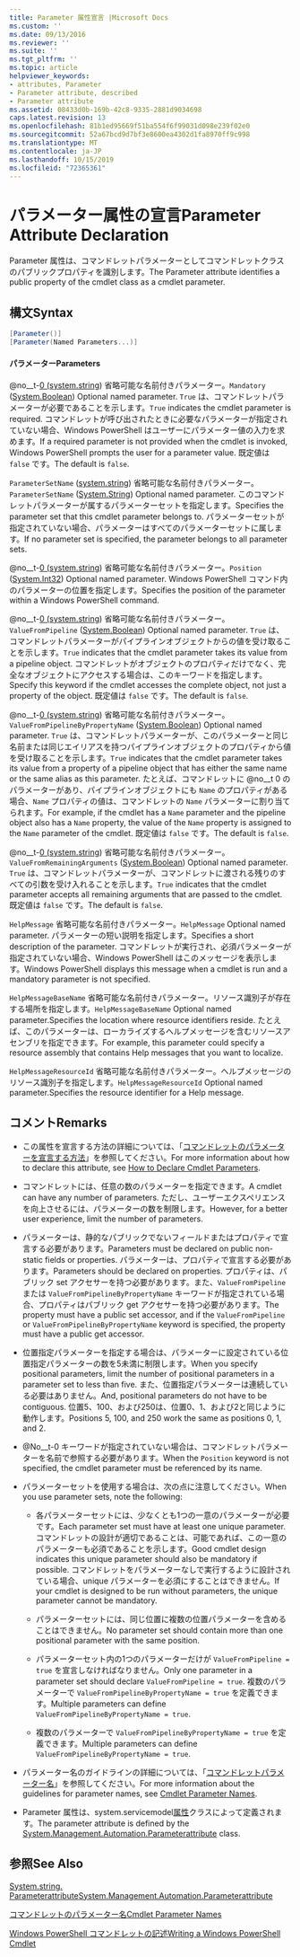 ```yaml
---
title: Parameter 属性宣言 |Microsoft Docs
ms.custom: ''
ms.date: 09/13/2016
ms.reviewer: ''
ms.suite: ''
ms.tgt_pltfrm: ''
ms.topic: article
helpviewer_keywords:
- attributes, Parameter
- Parameter attribute, described
- Parameter attribute
ms.assetid: 08433d0b-169b-42c8-9335-2881d9034698
caps.latest.revision: 13
ms.openlocfilehash: 81b1ed95669f51ba554f6f99031d098e239f02e0
ms.sourcegitcommit: 52a67bcd9d7bf3e8600ea4302d1fa8970ff9c998
ms.translationtype: MT
ms.contentlocale: ja-JP
ms.lasthandoff: 10/15/2019
ms.locfileid: "72365361"
---
```

# <a name="parameter-attribute-declaration"></a><span data-ttu-id="96284-102">パラメーター属性の宣言</span><span class="sxs-lookup"><span data-stu-id="96284-102">Parameter Attribute Declaration</span></span>

<span data-ttu-id="96284-103">Parameter 属性は、コマンドレットパラメーターとしてコマンドレットクラスのパブリックプロパティを識別します。</span><span class="sxs-lookup"><span data-stu-id="96284-103">The Parameter attribute identifies a public property of the cmdlet class as a cmdlet parameter.</span></span>

## <a name="syntax"></a><span data-ttu-id="96284-104">構文</span><span class="sxs-lookup"><span data-stu-id="96284-104">Syntax</span></span>

```csharp
[Parameter()]
[Parameter(Named Parameters...)]
```

#### <a name="parameters"></a><span data-ttu-id="96284-105">パラメーター</span><span class="sxs-lookup"><span data-stu-id="96284-105">Parameters</span></span>

<span data-ttu-id="96284-106">@no__t-[0 (system.string](/dotnet/api/System.Boolean)) 省略可能な名前付きパラメーター。</span><span class="sxs-lookup"><span data-stu-id="96284-106">`Mandatory` ([System.Boolean](/dotnet/api/System.Boolean)) Optional named parameter.</span></span> <span data-ttu-id="96284-107">`True` は、コマンドレットパラメーターが必要であることを示します。</span><span class="sxs-lookup"><span data-stu-id="96284-107">`True` indicates the cmdlet parameter is required.</span></span> <span data-ttu-id="96284-108">コマンドレットが呼び出されたときに必要なパラメーターが指定されていない場合、Windows PowerShell はユーザーにパラメーター値の入力を求めます。</span><span class="sxs-lookup"><span data-stu-id="96284-108">If a required parameter is not provided when the cmdlet is invoked, Windows PowerShell prompts the user for a parameter value.</span></span> <span data-ttu-id="96284-109">既定値は `false` です。</span><span class="sxs-lookup"><span data-stu-id="96284-109">The default is `false`.</span></span>

<span data-ttu-id="96284-110">`ParameterSetName` ([system.string](/dotnet/api/System.String)) 省略可能な名前付きパラメーター。</span><span class="sxs-lookup"><span data-stu-id="96284-110">`ParameterSetName` ([System.String](/dotnet/api/System.String)) Optional named parameter.</span></span> <span data-ttu-id="96284-111">このコマンドレットパラメーターが属するパラメーターセットを指定します。</span><span class="sxs-lookup"><span data-stu-id="96284-111">Specifies the parameter set that this cmdlet parameter belongs to.</span></span> <span data-ttu-id="96284-112">パラメーターセットが指定されていない場合、パラメーターはすべてのパラメーターセットに属します。</span><span class="sxs-lookup"><span data-stu-id="96284-112">If no parameter set is specified, the parameter belongs to all parameter sets.</span></span>

<span data-ttu-id="96284-113">@no__t-[0 (system.string](/dotnet/api/System.Int32)) 省略可能な名前付きパラメーター。</span><span class="sxs-lookup"><span data-stu-id="96284-113">`Position` ([System.Int32](/dotnet/api/System.Int32)) Optional named parameter.</span></span> <span data-ttu-id="96284-114">Windows PowerShell コマンド内のパラメーターの位置を指定します。</span><span class="sxs-lookup"><span data-stu-id="96284-114">Specifies the position of the parameter within a Windows PowerShell command.</span></span>

<span data-ttu-id="96284-115">@no__t-[0 (system.string](/dotnet/api/System.Boolean)) 省略可能な名前付きパラメーター。</span><span class="sxs-lookup"><span data-stu-id="96284-115">`ValueFromPipeline` ([System.Boolean](/dotnet/api/System.Boolean)) Optional named parameter.</span></span> <span data-ttu-id="96284-116">`True` は、コマンドレットパラメーターがパイプラインオブジェクトからの値を受け取ることを示します。</span><span class="sxs-lookup"><span data-stu-id="96284-116">`True` indicates that the cmdlet parameter takes its value from a pipeline object.</span></span> <span data-ttu-id="96284-117">コマンドレットがオブジェクトのプロパティだけでなく、完全なオブジェクトにアクセスする場合は、このキーワードを指定します。</span><span class="sxs-lookup"><span data-stu-id="96284-117">Specify this keyword if the cmdlet accesses the complete object, not just a property of the object.</span></span> <span data-ttu-id="96284-118">既定値は `false` です。</span><span class="sxs-lookup"><span data-stu-id="96284-118">The default is `false`.</span></span>

<span data-ttu-id="96284-119">@no__t-[0 (system.string](/dotnet/api/System.Boolean)) 省略可能な名前付きパラメーター。</span><span class="sxs-lookup"><span data-stu-id="96284-119">`ValueFromPipelineByPropertyName` ([System.Boolean](/dotnet/api/System.Boolean)) Optional named parameter.</span></span> <span data-ttu-id="96284-120">`True` は、コマンドレットパラメーターが、このパラメーターと同じ名前または同じエイリアスを持つパイプラインオブジェクトのプロパティから値を受け取ることを示します。</span><span class="sxs-lookup"><span data-stu-id="96284-120">`True` indicates that the cmdlet parameter takes its value from a property of a pipeline object that has either the same name or the same alias as this parameter.</span></span> <span data-ttu-id="96284-121">たとえば、コマンドレットに @no__t 0 のパラメーターがあり、パイプラインオブジェクトにも `Name` のプロパティがある場合、`Name` プロパティの値は、コマンドレットの `Name` パラメーターに割り当てられます。</span><span class="sxs-lookup"><span data-stu-id="96284-121">For example, if the cmdlet has a `Name` parameter and the pipeline object also has a `Name` property, the value of the `Name` property is assigned to the `Name` parameter of the cmdlet.</span></span> <span data-ttu-id="96284-122">既定値は `false` です。</span><span class="sxs-lookup"><span data-stu-id="96284-122">The default is `false`.</span></span>

<span data-ttu-id="96284-123">@no__t-[0 (system.string](/dotnet/api/System.Boolean)) 省略可能な名前付きパラメーター。</span><span class="sxs-lookup"><span data-stu-id="96284-123">`ValueFromRemainingArguments` ([System.Boolean](/dotnet/api/System.Boolean)) Optional named parameter.</span></span> <span data-ttu-id="96284-124">`True` は、コマンドレットパラメーターが、コマンドレットに渡される残りのすべての引数を受け入れることを示します。</span><span class="sxs-lookup"><span data-stu-id="96284-124">`True` indicates that the cmdlet parameter accepts all remaining arguments that are passed to the cmdlet.</span></span> <span data-ttu-id="96284-125">既定値は `false` です。</span><span class="sxs-lookup"><span data-stu-id="96284-125">The default is `false`.</span></span>

<span data-ttu-id="96284-126">`HelpMessage` 省略可能な名前付きパラメーター。</span><span class="sxs-lookup"><span data-stu-id="96284-126">`HelpMessage` Optional named parameter.</span></span> <span data-ttu-id="96284-127">パラメーターの短い説明を指定します。</span><span class="sxs-lookup"><span data-stu-id="96284-127">Specifies a short description of the parameter.</span></span> <span data-ttu-id="96284-128">コマンドレットが実行され、必須パラメーターが指定されていない場合、Windows PowerShell はこのメッセージを表示します。</span><span class="sxs-lookup"><span data-stu-id="96284-128">Windows PowerShell displays this message when a cmdlet is run and a mandatory parameter is not specified.</span></span>

<span data-ttu-id="96284-129">`HelpMessageBaseName` 省略可能な名前付きパラメーター。リソース識別子が存在する場所を指定します。</span><span class="sxs-lookup"><span data-stu-id="96284-129">`HelpMessageBaseName` Optional named parameter.Specifies the location where resource identifiers reside.</span></span> <span data-ttu-id="96284-130">たとえば、このパラメーターは、ローカライズするヘルプメッセージを含むリソースアセンブリを指定できます。</span><span class="sxs-lookup"><span data-stu-id="96284-130">For example, this parameter could specify a resource assembly that contains Help messages that you want to localize.</span></span>

<span data-ttu-id="96284-131">`HelpMessageResourceId` 省略可能な名前付きパラメーター。ヘルプメッセージのリソース識別子を指定します。</span><span class="sxs-lookup"><span data-stu-id="96284-131">`HelpMessageResourceId` Optional named parameter.Specifies the resource identifier for a Help message.</span></span>

## <a name="remarks"></a><span data-ttu-id="96284-132">コメント</span><span class="sxs-lookup"><span data-stu-id="96284-132">Remarks</span></span>

- <span data-ttu-id="96284-133">この属性を宣言する方法の詳細については、「[コマンドレットのパラメーターを宣言する方法](./how-to-declare-cmdlet-parameters.md)」を参照してください。</span><span class="sxs-lookup"><span data-stu-id="96284-133">For more information about how to declare this attribute, see [How to Declare Cmdlet Parameters](./how-to-declare-cmdlet-parameters.md).</span></span>

- <span data-ttu-id="96284-134">コマンドレットには、任意の数のパラメーターを指定できます。</span><span class="sxs-lookup"><span data-stu-id="96284-134">A cmdlet can have any number of parameters.</span></span> <span data-ttu-id="96284-135">ただし、ユーザーエクスペリエンスを向上させるには、パラメーターの数を制限します。</span><span class="sxs-lookup"><span data-stu-id="96284-135">However, for a better user experience, limit the number of parameters.</span></span>

- <span data-ttu-id="96284-136">パラメーターは、静的なパブリックでないフィールドまたはプロパティで宣言する必要があります。</span><span class="sxs-lookup"><span data-stu-id="96284-136">Parameters must be declared on public non-static fields or properties.</span></span> <span data-ttu-id="96284-137">パラメーターは、プロパティで宣言する必要があります。</span><span class="sxs-lookup"><span data-stu-id="96284-137">Parameters should be declared on properties.</span></span> <span data-ttu-id="96284-138">プロパティは、パブリック set アクセサーを持つ必要があります。また、`ValueFromPipeline` または `ValueFromPipelineByPropertyName` キーワードが指定されている場合、プロパティはパブリック get アクセサーを持つ必要があります。</span><span class="sxs-lookup"><span data-stu-id="96284-138">The property must have a public set accessor, and if the `ValueFromPipeline` or `ValueFromPipelineByPropertyName` keyword is specified, the property must have a public get accessor.</span></span>

- <span data-ttu-id="96284-139">位置指定パラメーターを指定する場合は、パラメーターに設定されている位置指定パラメーターの数を5未満に制限します。</span><span class="sxs-lookup"><span data-stu-id="96284-139">When you specify positional parameters,  limit the number of positional parameters in a parameter set to less than five.</span></span> <span data-ttu-id="96284-140">また、位置指定パラメーターは連続している必要はありません。</span><span class="sxs-lookup"><span data-stu-id="96284-140">And, positional parameters do not have to be contiguous.</span></span> <span data-ttu-id="96284-141">位置5、100、および250は、位置0、1、および2と同じように動作します。</span><span class="sxs-lookup"><span data-stu-id="96284-141">Positions 5, 100, and 250 work the same as positions 0, 1, and 2.</span></span>

- <span data-ttu-id="96284-142">@No__t-0 キーワードが指定されていない場合は、コマンドレットパラメーターを名前で参照する必要があります。</span><span class="sxs-lookup"><span data-stu-id="96284-142">When the `Position` keyword is not specified, the cmdlet parameter must be referenced by its name.</span></span>

- <span data-ttu-id="96284-143">パラメーターセットを使用する場合は、次の点に注意してください。</span><span class="sxs-lookup"><span data-stu-id="96284-143">When you use parameter sets, note the following:</span></span>

    - <span data-ttu-id="96284-144">各パラメーターセットには、少なくとも1つの一意のパラメーターが必要です。</span><span class="sxs-lookup"><span data-stu-id="96284-144">Each parameter set must have at least one unique parameter.</span></span> <span data-ttu-id="96284-145">コマンドレットの設計が適切であることは、可能であれば、この一意のパラメーターも必須であることを示します。</span><span class="sxs-lookup"><span data-stu-id="96284-145">Good cmdlet design indicates this unique parameter should also be mandatory if possible.</span></span> <span data-ttu-id="96284-146">コマンドレットをパラメーターなしで実行するように設計されている場合、unique パラメーターを必須にすることはできません。</span><span class="sxs-lookup"><span data-stu-id="96284-146">If your cmdlet is designed to be run without parameters, the unique parameter cannot be mandatory.</span></span>

    - <span data-ttu-id="96284-147">パラメーターセットには、同じ位置に複数の位置パラメーターを含めることはできません。</span><span class="sxs-lookup"><span data-stu-id="96284-147">No parameter set should contain more than one positional parameter with the same position.</span></span>

    - <span data-ttu-id="96284-148">パラメーターセット内の1つのパラメーターだけが `ValueFromPipeline = true` を宣言しなければなりません。</span><span class="sxs-lookup"><span data-stu-id="96284-148">Only one parameter in a parameter set should declare `ValueFromPipeline = true`.</span></span> <span data-ttu-id="96284-149">複数のパラメーターで `ValueFromPipelineByPropertyName = true` を定義できます。</span><span class="sxs-lookup"><span data-stu-id="96284-149">Multiple parameters can define `ValueFromPipelineByPropertyName = true`.</span></span>

    - <span data-ttu-id="96284-150">複数のパラメーターで `ValueFromPipelineByPropertyName = true` を定義できます。</span><span class="sxs-lookup"><span data-stu-id="96284-150">Multiple parameters can define `ValueFromPipelineByPropertyName = true`.</span></span>

- <span data-ttu-id="96284-151">パラメーター名のガイドラインの詳細については、「[コマンドレットパラメーター名](standard-cmdlet-parameter-names-and-types.md)」を参照してください。</span><span class="sxs-lookup"><span data-stu-id="96284-151">For more information about the guidelines for parameter names, see [Cmdlet Parameter Names](standard-cmdlet-parameter-names-and-types.md).</span></span>

- <span data-ttu-id="96284-152">Parameter 属性は、system.servicemodel[属性](/dotnet/api/System.Management.Automation.ParameterAttribute)クラスによって定義されます。</span><span class="sxs-lookup"><span data-stu-id="96284-152">The parameter attribute is defined by the [System.Management.Automation.Parameterattribute](/dotnet/api/System.Management.Automation.ParameterAttribute) class.</span></span>

## <a name="see-also"></a><span data-ttu-id="96284-153">参照</span><span class="sxs-lookup"><span data-stu-id="96284-153">See Also</span></span>

[<span data-ttu-id="96284-154">System.string. Parameterattribute</span><span class="sxs-lookup"><span data-stu-id="96284-154">System.Management.Automation.Parameterattribute</span></span>](/dotnet/api/System.Management.Automation.ParameterAttribute)

[<span data-ttu-id="96284-155">コマンドレットのパラメーター名</span><span class="sxs-lookup"><span data-stu-id="96284-155">Cmdlet Parameter Names</span></span>](standard-cmdlet-parameter-names-and-types.md)

[<span data-ttu-id="96284-156">Windows PowerShell コマンドレットの記述</span><span class="sxs-lookup"><span data-stu-id="96284-156">Writing a Windows PowerShell Cmdlet</span></span>](./writing-a-windows-powershell-cmdlet.md)
